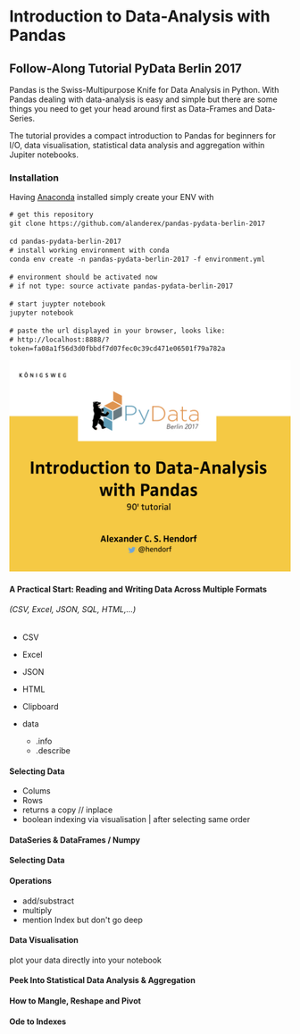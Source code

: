 # Introduction to Data-Analysis with Pandas

## Follow-Along Tutorial PyData Berlin 2017

Pandas is the Swiss-Multipurpose Knife for Data Analysis in Python. With Pandas dealing with data-analysis is easy and simple but there are some things you need to get your head around first as Data-Frames and Data-Series. 

The tutorial provides a compact introduction to Pandas for beginners for I/O, data visualisation, statistical data analysis and aggregation within Jupiter notebooks.

### Installation

Having [Anaconda](https://www.continuum.io/downloads) installed simply create your ENV with 

```
# get this repository
git clone https://github.com/alanderex/pandas-pydata-berlin-2017

cd pandas-pydata-berlin-2017
# install working environment with conda
conda env create -n pandas-pydata-berlin-2017 -f environment.yml

# environment should be activated now
# if not type: source activate pandas-pydata-berlin-2017

# start juypter notebook
jupyter notebook

# paste the url displayed in your browser, looks like:
# http://localhost:8888/?token=fa08a1f56d3d0fbbdf7d07fec0c39cd471e06501f79a782a
``` 

![alt tag](pic/front.jpeg)

#### A Practical Start: Reading and Writing Data Across Multiple Formats 
###### (CSV, Excel, JSON, SQL, HTML,…)

 * CSV
 * Excel
 * JSON
 * HTML
 * Clipboard
 
 * data
    * .info
    * .describe

#### Selecting Data

* Colums
* Rows
* returns a copy // inplace
* boolean indexing via visualisation | after selecting same order

#### DataSeries & DataFrames / Numpy

#### Selecting Data

#### Operations
    
 * add/substract
 * multiply
 * mention Index but don't go deep

#### Data Visualisation
plot your data directly into your notebook

#### Peek Into Statistical Data Analysis & Aggregation

#### How to Mangle, Reshape and Pivot

#### Ode to Indexes

